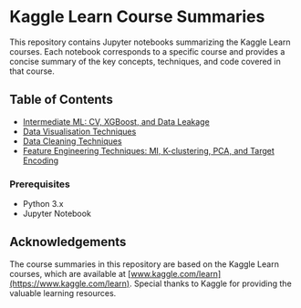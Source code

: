 # Kaggle Learn Course Summaries

This repository contains Jupyter notebooks summarizing the Kaggle Learn courses. Each notebook corresponds to a specific course and provides a concise summary of the key concepts, techniques, and code covered in that course.

## Table of Contents

- [Intermediate ML: CV, XGBoost, and Data Leakage](Kaggle_Intermediate_ML.ipynb)
- [Data Visualisation Techniques](Kaggle_DataVis.ipynb)
- [Data Cleaning Techniques](Kaggle_DataCleaning.ipynb)
- [Feature Engineering Techniques: MI, K-clustering, PCA, and Target Encoding](Kaggle_Feature.ipynb)

### Prerequisites

- Python 3.x
- Jupyter Notebook

## Acknowledgements

The course summaries in this repository are based on the Kaggle Learn courses, which are available at [www.kaggle.com/learn](https://www.kaggle.com/learn). Special thanks to Kaggle for providing the valuable learning resources.
